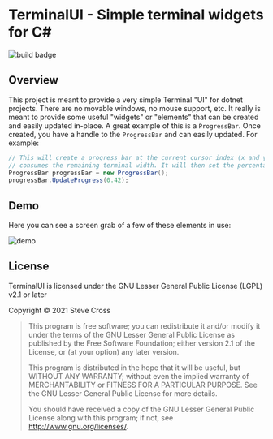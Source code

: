# TerminalUI - Simple terminal widgets for C#

![build badge](https://woodpecker.foxhollow.cc/api/badges/hairlesshobo/TerminalUI/status.svg?branch=master)

## Overview
This project is meant to provide a very simple Terminal "UI" for dotnet
projects. There are no movable windows, no mouse support, etc. It really
is meant to provide some useful "widgets" or "elements" that can be created
and easily updated in-place. A great example of this is a `ProgressBar`.
Once created, you have a handle to the `ProgressBar` and can easily
updated. For example:

```csharp
// This will create a progress bar at the current cursor index (x and y) that 
// consumes the remaining terminal width. It will then set the percentage to 42%.
ProgressBar progressBar = new ProgressBar();
progressBar.UpdateProgress(0.42);
```

## Demo
Here you can see a screen grab of a few of these elements in use:

![demo](/_media/QuickArchiverDemo.gif)

## License
TerminalUI is licensed under the GNU Lesser General Public License (LGPL) v2.1 or later

Copyright © 2021 Steve Cross

> This program is free software; you can redistribute it and/or modify 
> it under the terms of the GNU Lesser General Public License as published by 
> the Free Software Foundation; either version 2.1 of the License, or 
> (at your option) any later version.
>  
> This program is distributed in the hope that it will be useful, 
> but WITHOUT ANY WARRANTY; without even the implied warranty of 
> MERCHANTABILITY or FITNESS FOR A PARTICULAR PURPOSE.  See the 
> GNU Lesser General Public License for more details. 
>  
> You should have received a copy of the GNU Lesser General Public License 
> along with this program; if not, see <http://www.gnu.org/licenses/>.

